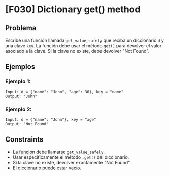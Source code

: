 # [F030] Dictionary get() method

## Problema

Escribe una función llamada `get_value_safely` que reciba un diccionario `d` y una clave `key`. La función debe usar el método `get()` para devolver el valor asociado a la clave. Si la clave no existe, debe devolver "Not Found".

## Ejemplos

### Ejemplo 1:
```
Input: d = {"name": "John", "age": 30}, key = "name"
Output: "John"
```

### Ejemplo 2:
```
Input: d = {"name": "John"}, key = "age"
Output: "Not Found"
```

## Constraints

- La función debe llamarse `get_value_safely`.
- Usar específicamente el método `.get()` del diccionario.
- Si la clave no existe, devolver exactamente "Not Found".
- El diccionario puede estar vacío.
